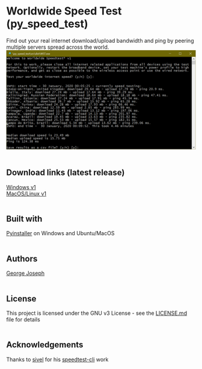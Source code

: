 # Worldwide Speed Test (py_speed_test)
Find out your real internet download/upload bandwidth and ping by peering multiple servers spread across the world.
![operational_screenshot](src/images/operational_screenshot.png "Operational screenshot")
<br><br>
## Download links (latest release)
[Windows v1](https://sabercathost.com/9F3a/WST.exe)<br>
[MacOS/Linux v1](https://sabercathost.com/9F39/WST)
<br><br>
## Built with
[Pyinstaller](https://pypi.org/project/PyInstaller/) on Windows and Ubuntu/MacOS
<br><br>
## Authors
[George Joseph](https://www.linkedin.com/in/gjoseph1/)
<br><br>
## License
This project is licensed under the GNU v3 License - see the [LICENSE.md](https://github.com/cibic89/py_speed_test/blob/master/LICENSE.md) file for details
<br><br>
## Acknowledgements
Thanks to [sivel](https://github.com/sivel) for his [speedtest-cli](https://github.com/sivel/speedtest-cli/blob/master/speedtest.py) work
